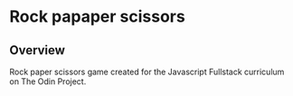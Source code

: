 # Rock papaper scissors
## Overview
Rock paper scissors game created for the Javascript Fullstack curriculum on The Odin Project.
